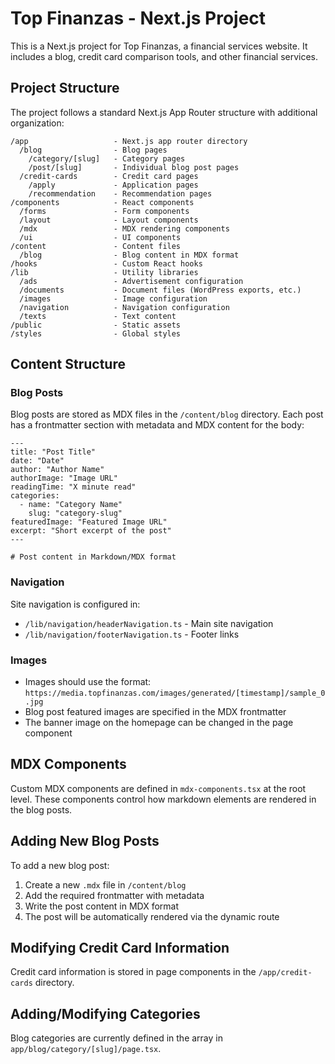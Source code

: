 # Top Finanzas - Next.js Project

This is a Next.js project for Top Finanzas, a financial services website. It includes a blog, credit card comparison tools, and other financial services.

## Project Structure

The project follows a standard Next.js App Router structure with additional organization:

```
/app                   - Next.js app router directory
  /blog                - Blog pages 
    /category/[slug]   - Category pages
    /post/[slug]       - Individual blog post pages
  /credit-cards        - Credit card pages
    /apply             - Application pages
    /recommendation    - Recommendation pages
/components            - React components
  /forms               - Form components
  /layout              - Layout components
  /mdx                 - MDX rendering components
  /ui                  - UI components
/content               - Content files
  /blog                - Blog content in MDX format
/hooks                 - Custom React hooks
/lib                   - Utility libraries 
  /ads                 - Advertisement configuration
  /documents           - Document files (WordPress exports, etc.)
  /images              - Image configuration
  /navigation          - Navigation configuration
  /texts               - Text content
/public                - Static assets
/styles                - Global styles
```

## Content Structure

### Blog Posts

Blog posts are stored as MDX files in the `/content/blog` directory. Each post has a frontmatter section with metadata and MDX content for the body:

```mdx
---
title: "Post Title"
date: "Date"
author: "Author Name"
authorImage: "Image URL"
readingTime: "X minute read"
categories:
  - name: "Category Name"
    slug: "category-slug"
featuredImage: "Featured Image URL"
excerpt: "Short excerpt of the post"
---

# Post content in Markdown/MDX format
```

### Navigation

Site navigation is configured in:

- `/lib/navigation/headerNavigation.ts` - Main site navigation
- `/lib/navigation/footerNavigation.ts` - Footer links

### Images

- Images should use the format: `https://media.topfinanzas.com/images/generated/[timestamp]/sample_0.jpg`
- Blog post featured images are specified in the MDX frontmatter
- The banner image on the homepage can be changed in the page component

## MDX Components

Custom MDX components are defined in `mdx-components.tsx` at the root level. These components control how markdown elements are rendered in the blog posts.

## Adding New Blog Posts

To add a new blog post:

1. Create a new `.mdx` file in `/content/blog`
2. Add the required frontmatter with metadata
3. Write the post content in MDX format
4. The post will be automatically rendered via the dynamic route

## Modifying Credit Card Information

Credit card information is stored in page components in the `/app/credit-cards` directory.

## Adding/Modifying Categories

Blog categories are currently defined in the array in `app/blog/category/[slug]/page.tsx`.
